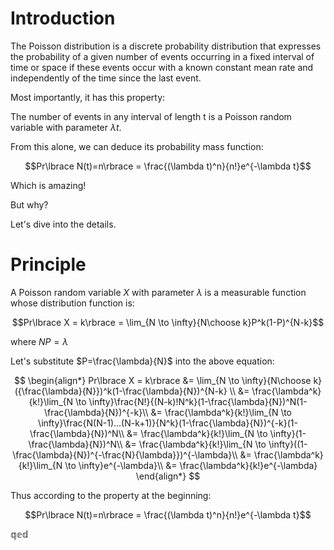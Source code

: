 # Introduction

The Poisson distribution is a discrete probability distribution that expresses the probability of a given number of events occurring in a fixed interval of time or space if these events occur with a known constant mean rate and independently of the time since the last event.

Most importantly, it has this property:

The number of events in any interval of length t is a Poisson random variable with parameter $\lambda t$.

From this alone, we can deduce its probability mass function:

$$Pr\lbrace N(t)=n\rbrace = \frac{(\lambda t)^n}{n!}e^{-\lambda t}$$

Which is amazing! 

But why? 

Let's dive into the details.

# Principle

A Poisson random variable $X$ with parameter $\lambda$ is a measurable function whose distribution function is:

$$Pr\lbrace X = k\rbrace = \lim_{N \to \infty}{N\choose k}P^k(1-P)^{N-k}$$

where $NP=\lambda$

Let's substitute $P=\frac{\lambda}{N}$ into the above equation:

$$
\begin{align*}
Pr\lbrace X = k\rbrace &= \lim_{N \to \infty}{N\choose k}({\frac{\lambda}{N}})^k(1-\frac{\lambda}{N})^{N-k} \\ 
            &= \frac{\lambda^k}{k!}\lim_{N \to \infty}\frac{N!}{(N-k)!N^k}(1-\frac{\lambda}{N})^N(1-\frac{\lambda}{N})^{-k}\\
            &= \frac{\lambda^k}{k!}\lim_{N \to \infty}\frac{N(N-1)...(N-k+1)}{N^k}(1-\frac{\lambda}{N})^{-k}(1-\frac{\lambda}{N})^N\\
            &= \frac{\lambda^k}{k!}\lim_{N \to \infty}(1-\frac{\lambda}{N})^N\\
            &= \frac{\lambda^k}{k!}\lim_{N \to \infty}((1-\frac{\lambda}{N})^{-\frac{N}{\lambda}})^{-\lambda}\\
            &= \frac{\lambda^k}{k!}\lim_{N \to \infty}e^{-\lambda}\\
            &= \frac{\lambda^k}{k!}e^{-\lambda}
\end{align*}
$$

Thus according to the property at the beginning:

$$Pr\lbrace N(t)=n\rbrace = \frac{(\lambda t)^n}{n!}e^{-\lambda t}$$

$\mathbb{qed}$